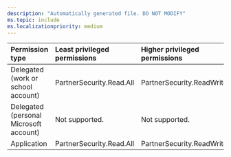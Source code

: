 ```yaml
---
description: "Automatically generated file. DO NOT MODIFY"
ms.topic: include
ms.localizationpriority: medium
---
```


|Permission type|Least privileged permissions|Higher privileged permissions|
|:---|:---|:---|
|Delegated (work or school account)|PartnerSecurity.Read.All|PartnerSecurity.ReadWrite.All|
|Delegated (personal Microsoft account)|Not supported.|Not supported.|
|Application|PartnerSecurity.Read.All|PartnerSecurity.ReadWrite.All|